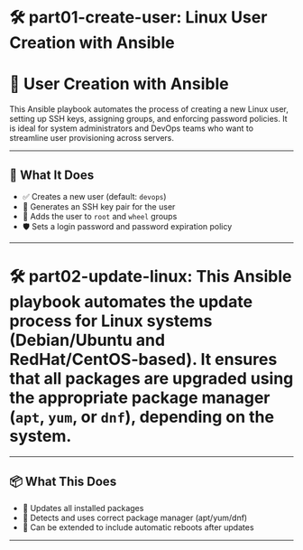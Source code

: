 # 🛠️ part01-create-user: Linux User Creation with Ansible


# 👤 User Creation with Ansible

This Ansible playbook automates the process of creating a new Linux user, setting up SSH keys, assigning groups, and enforcing password policies. It is ideal for system administrators and DevOps teams who want to streamline user provisioning across servers.

---

## 🧾 What It Does

- ✅ Creates a new user (default: `devops`)
- 🔐 Generates an SSH key pair for the user
- 👥 Adds the user to `root` and `wheel` groups
- 🛡️ Sets a login password and password expiration policy

---










# 🛠️ part02-update-linux: This Ansible playbook automates the update process for Linux systems (Debian/Ubuntu and RedHat/CentOS-based). It ensures that all packages are upgraded using the appropriate package manager (`apt`, `yum`, or `dnf`), depending on the system.

---

## 📦 What This Does

- 🔄 Updates all installed packages
- 🧠 Detects and uses correct package manager (apt/yum/dnf)
- 🔐 Can be extended to include automatic reboots after updates

---


